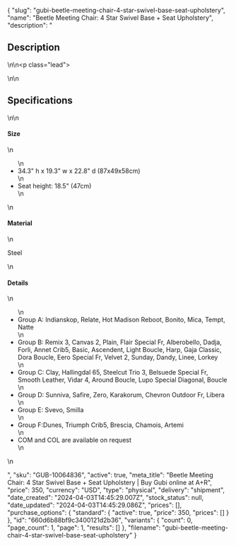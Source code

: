 {
  "slug": "gubi-beetle-meeting-chair-4-star-swivel-base-seat-upholstery",
  "name": "Beetle Meeting Chair: 4 Star Swivel Base + Seat Upholstery",
  "description": "<h2>Description</h2>\n<!-- split -->\n<p class=\"lead\"> </p>\n<!-- split -->\n<h2>Specifications</h2>\n<!-- split -->\n<h4>Size</h4>\n<ul>\n<li>34.3\" h x 19.3\" w x 22.8\" d (87x49x58cm)</li>\n<li>Seat height: 18.5\" (47cm)</li>\n</ul>\n<h4>Material</h4>\n<p>Steel</p>\n<h4><strong>Details</strong></h4>\n<ul>\n<li>Group A: Indianskop, Relate, Hot Madison Reboot, Bonito, Mica, Tempt, Natte</li>\n<li>Group B: Remix 3, Canvas 2, Plain, Flair Special Fr, Alberobello, Dadja, Forli, Annet Crib5, Basic, Ascendent, Light Boucle, Harp, Gaja Classic, Dora Boucle, Eero Special Fr, Velvet 2, Sunday, Dandy, Linee, Lorkey</li>\n<li>Group C: Clay, Hallingdal 65, Steelcut Trio 3, Belsuede Special Fr, Smooth Leather, Vidar 4, Around Boucle, Lupo Special Diagonal, Boucle</li>\n<li>Group D: Sunniva, Safire, Zero, Karakorum, Chevron Outdoor Fr, Libera</li>\n<li>Group E: Svevo, Smilla</li>\n<li>Group F:Dunes, Triumph Crib5, Brescia, Chamois, Artemi</li>\n<li>COM and COL are available on request</li>\n</ul>\n<ul></ul>",
  "sku": "GUB-10064836",
  "active": true,
  "meta_title": "Beetle Meeting Chair: 4 Star Swivel Base + Seat Upholstery | Buy Gubi online at A+R",
  "price": 350,
  "currency": "USD",
  "type": "physical",
  "delivery": "shipment",
  "date_created": "2024-04-03T14:45:29.007Z",
  "stock_status": null,
  "date_updated": "2024-04-03T14:45:29.086Z",
  "prices": [],
  "purchase_options": {
    "standard": {
      "active": true,
      "price": 350,
      "prices": []
    }
  },
  "id": "660d6b88bf9c3400121d2b36",
  "variants": {
    "count": 0,
    "page_count": 1,
    "page": 1,
    "results": []
  },
  "filename": "gubi-beetle-meeting-chair-4-star-swivel-base-seat-upholstery"
}